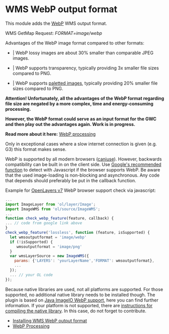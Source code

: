 # WMS WebP output format

This module adds the [WebP](https://developers.google.com/speed/webp) WMS output format.

WMS GetMap Request: *FORMAT=image/webp*

Advantages of the WebP image format compared to other formats:

-   | WebP lossy images are about 30% smaller than comparable JPEG images.

-   | WebP supports transparency, typically providing 3x smaller file sizes compared to PNG.

-   | WebP supports [paletted images](../../tutorials/palettedimage/palettedimage.md), typically providing 20% smaller file sizes compared to PNG.

**Attention! Unfortunately, all the advantages of the WebP format regarding file size are negated by a more complex, time and energy-consuming processing.**

**However, the WebP format could serve as an input format for the GWC and then play out the advantages again. Work is in progress.**

**Read more about it here:** [WebP processing](webp_processing.md)

Only in exceptional cases where a slow internet connection is given (e.g. G3) this format makes sense.

WebP is supported by all modern browsers ([caniuse](https://caniuse.com/webp)). However, backwards compatibility can be built in on the client side. Use [Google's recommended function](https://developers.google.com/speed/webp/faq#how_can_i_detect_browser_support_for_webp) to detect with Javascript if the browser supports WebP. Be aware that the used image-loading is non-blocking and asynchronous. Any code that depends should preferably be put in the callback function.

Example for [OpenLayers v7](https://openlayers.org/) WebP browser support check via javascript:

``` javascript
...
import ImageLayer from 'ol/layer/Image';
import ImageWMS from 'ol/source/ImageWMS';
...
function check_webp_feature(feature, callback) {
... // code from google link above
}
check_webp_feature('lossless', function (feature, isSupported) {
  let wmsoutputformat = 'image/webp'
  if (!isSupported) {
     wmsoutputformat = 'image/png'
  }
  var wmsLayerSource = new ImageWMS({
    params: {'LAYERS': 'yourLayerName','FORMAT': wmsoutputformat},
    ...
  });
  ... // your OL code
});
```

Because native libraries are used, not all platforms are supported. For those supported, no additional native library needs to be installed though. The plugin is based on [Java ImageIO WebP support](https://github.com/gotson/webp-imageio), here you can find further information. If your platform is not supported, there are [instructions for compiling the native library](https://github.com/gotson/webp-imageio#compiling). In this case, do not forget to contribute.

<div class="grid cards" markdown>

-   [Installing WMS WebP output format](installing.md)
-   [WebP Processing](webp_processing.md)

</div>
